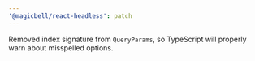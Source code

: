 ```yaml
---
'@magicbell/react-headless': patch
---
```


Removed index signature from `QueryParams`, so TypeScript will properly warn about misspelled options.
